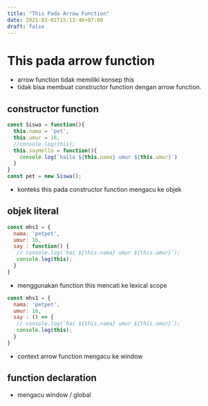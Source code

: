 ```yaml
---
title: "This Pada Arrow Function"
date: 2021-03-01T15:13:46+07:00
draft: false
---
```


# This pada arrow function
- arrow function tidak memiliki konsep this
-  tidak bisa membuat constructor function dengan arrow function.

## constructor function
```javascript
const Siswa = function(){
  this.nama = 'pet',
  this.umur = 16,
  //console.log(this);
  this.sayHello = function(){
    console.log(`hallo ${this.nama} umur ${this.umur}`)
  }
}
const pet = new Siswa();
```

- konteks this pada constructor function mengacu ke objek 

## objek literal
```javascript
const mhs1 = {
  nama: 'petpet',
  umur: 16,
  say : function() {
   // console.log(`hai ${this.nama} umur ${this.umur}`);
   console.log(this);
  }
}
```

- menggunakan function this mencati ke lexical scope

```javascript
const mhs1 = {
  nama: 'petpet',
  umur: 16,
  say : () => {
   // console.log(`hai ${this.nama} umur ${this.umur}`);
   console.log(this);
  }
}
```

- context arrow function mengacu ke window

## function declaration
- mengacu window / global